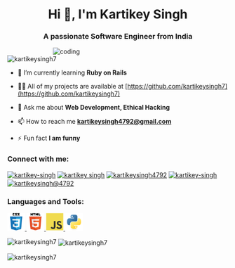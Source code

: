 
<h1 align="center">Hi 👋, I'm Kartikey Singh</h1>
<h3 align="center">A passionate Software Engineer from India</h3>
<img align="right" alt="coding" width="400" src="https://www.youtube.com/redirect?event=video_description&redir_token=QUFFLUhqa3J2aGtJRUtKdFFkelhocjBFRmFsaHRBTnkxQXxBQ3Jtc0tuUkROdEl2Nm13TFJrd1c1dWhCM2VfeEItTVNKYjNveGtBVG1uM1N1WFdqMndaX0Y3RHR5ZGZNc3loRXoyU00tSERLb1A1dXREcFc0SXQ1MEg2VDZ6c1ZZTFlyVFlYV2pBZGFabzVfbFc5Y3hFQVZ6SQ&q=https%3A%2F%2Fuser-images.githubusercontent.com%2F55389276%2F140866485-8fb1c876-9a8f-4d6a-98dc-08c4981eaf70.gif&v=HD4cnRuSGN0"
<p align="left"> <img src="https://komarev.com/ghpvc/?username=kartikeysingh7&label=Profile%20views&color=0e75b6&style=flat" alt="kartikeysingh7" /> </p>

- 🌱 I’m currently learning **Ruby on Rails**

- 👨‍💻 All of my projects are available at [https://github.com/kartikeysingh7](https://github.com/kartikeysingh7)

- 💬 Ask me about **Web Development, Ethical Hacking**

- 📫 How to reach me **kartikeysingh4792@gmail.com**

- ⚡ Fun fact **I am funny**

<h3 align="left">Connect with me:</h3>
<p align="left">
<a href="https://stackoverflow.com/users/kartikey-singh" target="blank"><img align="center" src="https://raw.githubusercontent.com/rahuldkjain/github-profile-readme-generator/master/src/images/icons/Social/stack-overflow.svg" alt="kartikey-singh" height="30" width="40" /></a>
<a href="https://fb.com/kartikey singh" target="blank"><img align="center" src="https://raw.githubusercontent.com/rahuldkjain/github-profile-readme-generator/master/src/images/icons/Social/facebook.svg" alt="kartikey singh" height="30" width="40" /></a>
<a href="https://instagram.com/kartikeysingh4792" target="blank"><img align="center" src="https://raw.githubusercontent.com/rahuldkjain/github-profile-readme-generator/master/src/images/icons/Social/instagram.svg" alt="kartikeysingh4792" height="30" width="40" /></a>
<a href="https://www.hackerrank.com/kartikey-singh" target="blank"><img align="center" src="https://raw.githubusercontent.com/rahuldkjain/github-profile-readme-generator/master/src/images/icons/Social/hackerrank.svg" alt="kartikey-singh" height="30" width="40" /></a>
<a href="https://www.hackerearth.com/kartikeysingh@4792" target="blank"><img align="center" src="https://raw.githubusercontent.com/rahuldkjain/github-profile-readme-generator/master/src/images/icons/Social/hackerearth.svg" alt="kartikeysingh@4792" height="30" width="40" /></a>
</p>

<h3 align="left">Languages and Tools:</h3>
<p align="left"> <a href="https://www.w3schools.com/css/" target="_blank" rel="noreferrer"> <img src="https://raw.githubusercontent.com/devicons/devicon/master/icons/css3/css3-original-wordmark.svg" alt="css3" width="40" height="40"/> </a> <a href="https://www.w3.org/html/" target="_blank" rel="noreferrer"> <img src="https://raw.githubusercontent.com/devicons/devicon/master/icons/html5/html5-original-wordmark.svg" alt="html5" width="40" height="40"/> </a> <a href="https://developer.mozilla.org/en-US/docs/Web/JavaScript" target="_blank" rel="noreferrer"> <img src="https://raw.githubusercontent.com/devicons/devicon/master/icons/javascript/javascript-original.svg" alt="javascript" width="40" height="40"/> </a> <a href="https://www.python.org" target="_blank" rel="noreferrer"> <img src="https://raw.githubusercontent.com/devicons/devicon/master/icons/python/python-original.svg" alt="python" width="40" height="40"/> </a> </p>

<p><img align="left" src="https://github-readme-stats.vercel.app/api/top-langs?username=kartikeysingh7&show_icons=true&locale=en&layout=compact" alt="kartikeysingh7" /></p>

<p>&nbsp;<img align="center" src="https://github-readme-stats.vercel.app/api?username=kartikeysingh7&show_icons=true&locale=en" alt="kartikeysingh7" /></p>

<p><img align="center" src="https://github-readme-streak-stats.herokuapp.com/?user=kartikeysingh7&" alt="kartikeysingh7" /></p>
